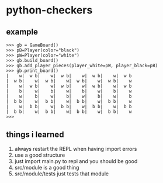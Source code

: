 # python-checkers

## example

```
>>> gb = GameBoard()
>>> pB=Player(color="black")
>>> pW=Player(color="white")
>>> gb.build_board()
>>> gb.add_player_pieces(player_white=pW, player_black=pB)
>>> gb.print_board()
|    w|  w b|    w|  w b|    w|  w b|    w|  w b
|  w b|    w|  w b|    w|  w b|    w|  w b|    w
|    w|  w b|    w|  w b|    w|  w b|    w|  w b
|    b|    w|    b|    w|    b|    w|    b|    w
|    w|    b|    w|    b|    w|    b|    w|    b
|  b b|    w|  b b|    w|  b b|    w|  b b|    w
|    w|  b b|    w|  b b|    w|  b b|    w|  b b
|  b b|    w|  b b|    w|  b b|    w|  b b|    w
>>> 
```

## things i learned

1. always restart the REPL when having import errors
1. use a good structure
1. just import main.py to repl and you should be good
1. src/module is a good thing
1. src/module/tests just tests that module
